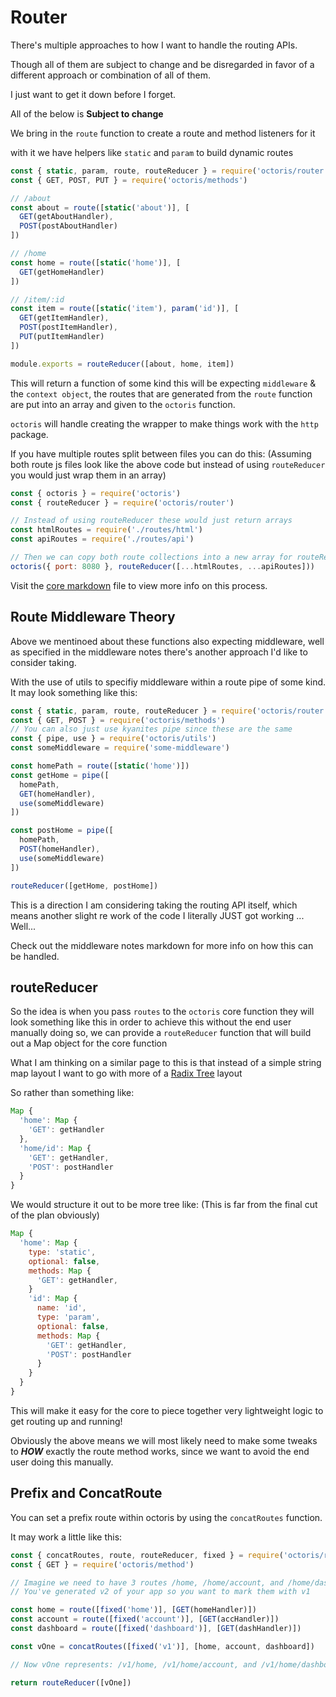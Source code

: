# Router

There's multiple approaches to how I want to handle the routing APIs.

Though all of them are subject to change and be disregarded in favor of a different approach or combination of all of them.

I just want to get it down before I forget.

All of the below is **Subject to change**

We bring in the `route` function to create a route and method listeners for it

with it we have helpers like `static` and `param` to build dynamic routes
```js
const { static, param, route, routeReducer } = require('octoris/router')
const { GET, POST, PUT } = require('octoris/methods')

// /about
const about = route([static('about')], [
  GET(getAboutHandler),
  POST(postAboutHandler)
])

// /home
const home = route([static('home')], [
  GET(getHomeHandler)
])

// /item/:id
const item = route([static('item'), param('id')], [
  GET(getItemHandler),
  POST(postItemHandler),
  PUT(putItemHandler)
])

module.exports = routeReducer([about, home, item])
```

This will return a function of some kind this will be expecting `middleware` & the `context object`, the routes that are generated from the `route` function are put into an array and given to the `octoris` function.

`octoris` will handle creating the wrapper to make things work with the `http` package.

If you have multiple routes split between files you can do this: (Assuming both route js files look like the above code but instead of using `routeReducer` you would just wrap them in an array)

```js
const { octoris } = require('octoris')
const { routeReducer } = require('octoris/router')

// Instead of using routeReducer these would just return arrays
const htmlRoutes = require('./routes/html')
const apiRoutes = require('./routes/api')

// Then we can copy both route collections into a new array for routeReducer
octoris({ port: 8080 }, routeReducer([...htmlRoutes, ...apiRoutes]))
```

Visit the [core markdown](https://github.com/dhershman1/octoris/blob/master/notes/core.md) file to view more info on this process.

## Route Middleware Theory

Above we mentinoed about these functions also expecting middleware, well as specified in the middleware notes there's another approach I'd like to consider taking.

With the use of utils to specifiy middleware within a route pipe of some kind. It may look something like this:

```js
const { static, param, route, routeReducer } = require('octoris/router')
const { GET, POST } = require('octoris/methods')
// You can also just use kyanites pipe since these are the same
const { pipe, use } = require('octoris/utils')
const someMiddleware = require('some-middleware')

const homePath = route([static('home')])
const getHome = pipe([
  homePath,
  GET(homeHandler),
  use(someMiddleware)
])

const postHome = pipe([
  homePath,
  POST(homeHandler),
  use(someMiddleware)
])

routeReducer([getHome, postHome])
```

This is a direction I am considering taking the routing API itself, which means another slight re work of the code I literally JUST got working ... Well...

Check out the middleware notes markdown for more info on how this can be handled.

## routeReducer

So the idea is when you pass `routes` to the `octoris` core function they will look something like this in order to achieve this without the end user manually doing so, we can provide a `routeReducer` function that will build out a Map object for the core function

What I am thinking on a similar page to this is that instead of a simple string map layout I want to go with more of a [Radix Tree](https://en.wikipedia.org/wiki/Radix_tree) layout

So rather than something like:

```js
Map {
  'home': Map {
    'GET': getHandler
  },
  'home/id': Map {
    'GET': getHandler,
    'POST': postHandler
  }
}
```

We would structure it out to be more tree like: (This is far from the final cut of the plan obviously)

```js
Map {
  'home': Map {
    type: 'static',
    optional: false,
    methods: Map {
      'GET': getHandler,
    }
    'id': Map {
      name: 'id',
      type: 'param',
      optional: false,
      methods: Map {
        'GET': getHandler,
        'POST': postHandler
      }
    }
  }
}
```

This will make it easy for the core to piece together very lightweight logic to get routing up and running!

Obviously the above means we will most likely need to make some tweaks to **_HOW_** exactly the route method works, since we want to avoid the end user doing this manually.

## Prefix and ConcatRoute

You can set a prefix route within octoris by using the `concatRoutes` function.

It may work a little like this:

```js
const { concatRoutes, route, routeReducer, fixed } = require('octoris/router')
const { GET } = require('octoris/method')

// Imagine we need to have 3 routes /home, /home/account, and /home/dashboard
// You've generated v2 of your app so you want to mark them with v1

const home = route([fixed('home')], [GET(homeHandler)])
const account = route([fixed('account')], [GET(accHandler)])
const dashboard = route([fixed('dashboard')], [GET(dashHandler)])

const vOne = concatRoutes([fixed('v1')], [home, account, dashboard])

// Now vOne represents: /v1/home, /v1/home/account, and /v1/home/dashboard

return routeReducer([vOne])
```
